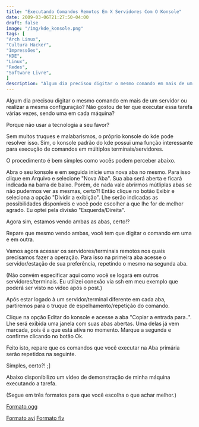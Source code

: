 ```yaml
---
title: "Executando Comandos Remotos Em X Servidores Com O Konsole"
date: 2009-03-06T21:27:50-04:00
draft: false
image: "/img/kde_konsole.png"
tags: [
"Arch Linux",
"Cultura Hacker",
"Impressões",
"KDE",
"Linux",
"Redes",
"Software Livre",
]
description: "Algum dia precisou digitar o mesmo comando em mais de um servidor ou realizar a mesma configuração? Não gostou de ter que executar essa tarefa várias vezes, sendo uma em cada máquina?"
---
```

Algum dia precisou digitar o mesmo comando em mais de um servidor ou realizar a mesma configuração? Não gostou de ter que executar essa tarefa várias vezes, sendo uma em cada máquina?

Porque não usar a tecnologia a seu favor?




Sem muitos truques e malabarismos, o próprio konsole do kde pode resolver isso. Sim, o konsole padrão do kde possui uma função interessante para execução de comandos em múltiplos terminais/servidores.




O procedimento é bem simples como vocês podem perceber abaixo.




Abra o seu konsole e em seguida inicie uma nova aba no mesmo. Para isso clique em Arquivo e selecione "Nova Aba". Sua aba será aberta e ficará indicada na barra de baixo. Porém, de nada vale abrirmos mútliplas abas se não pudermos ver as mesmas, certo?! Então clique no botão Exibir e seleciona a opção "Dividir a exibição". Lhe serão indicadas as possibilidades disponíveis e você pode escolher a que lhe for de melhor agrado. Eu optei pela divisão "Esquerda/Direita".




Agora sim, estamos vendo ambas as abas, certo!?




Repare que mesmo vendo ambas, você tem que digitar o comando em uma e em outra.




Vamos agora acessar os servidores/terminais remotos nos quais precisamos fazer a operação. Para isso na primeira aba acesse o servidor/estação de sua preferência, repetindo o mesmo na segunda aba.  

(Não convém especificar aqui como você se logará em outros servidores/terminais. Eu utilizei conexão via ssh em meu exemplo que poderá ser visto no vídeo após o post.)




Após estar logado à um servidor/terminal diferente em cada aba, partiremos para o truque de espelhamento/repetição do comando.




Clique na opção Editar do konsole e acesse a aba "Copiar a entrada para..".  Lhe será exibida uma janela com suas abas abertas. Uma delas já vem marcada, pois é a que está ativa no momento. Marque a segunda e confirme clicando no botão Ok.




Feito isto, repare que os comandos que você executar na Aba primária serão repetidos na seguinte.




Simples, certo?! ;]




Abaixo disponibilizo um vídeo de demonstração de minha máquina executando a tarefa.  

(Segue em três formatos para que você escolha o que achar melhor.)




[Formato ogg](https://www.marcelocavalcante.net/repositorio/multikonsole.ogg)  

[Formato avi](https://www.marcelocavalcante.net/repositorio/multikonsole.avi)
[Formato flv](https://www.marcelocavalcante.net/repositorio/multikonsole.flv)

